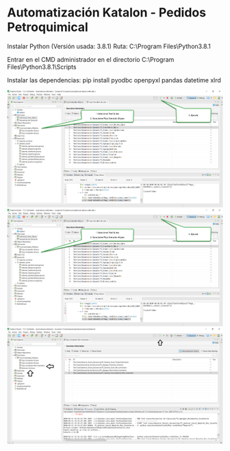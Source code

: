 # Automatización Katalon - Pedidos Petroquimical

Instalar Python (Versión usada: 3.8.1) Ruta: C:\Program Files\Python3.8.1

Entrar en el CMD administrador en el directorio C:\Program Files\Python3.8.1\Scripts

Instalar las dependencias: 
pip install pyodbc openpyxl pandas datetime xlrd 


![Run project](https://github.com/jormarsikiu/AutomatizacionKatalon/blob/master/Pedidos/Images/RunPedidos20pies.png)
![Run project](https://github.com/jormarsikiu/AutomatizacionKatalon/blob/master/Pedidos/Images/RunPedidos40pies.png)
![Run project](https://github.com/jormarsikiu/AutomatizacionKatalon/blob/master/Pedidos/Images/MovInventario.png)

